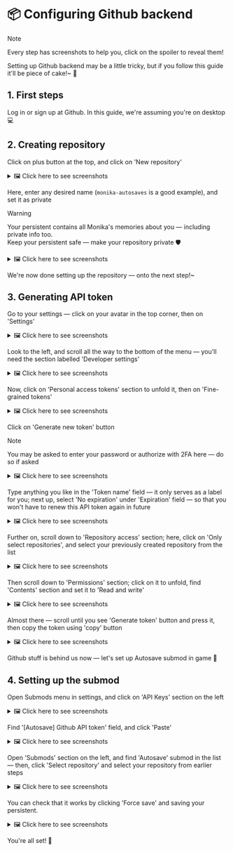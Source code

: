 # 📦 Configuring Github backend

> [!NOTE]
> Every step has screenshots to help you, click on the spoiler to reveal them!

Setting up Github backend may be a little tricky, but if you follow this guide it'll be
piece of cake!~ 🍰

## 1. First steps

Log in or sign up at Github. In this guide, we're assuming you're on desktop 💻

## 2. Creating repository

Click on plus button at the top, and click on 'New repository'

<details>
<summary>🖼️ Click here to see screenshots</summary>

![Screenshot 1](../doc/ghsetup_repo_1.png)
![Screenshot 2](../doc/ghsetup_repo_2.png)

</details>

Here, enter any desired name (`monika-autosaves` is a good example), and set it as private

> [!WARNING]
> Your persistent contains all Monika's memories about you &mdash; including private info too.<br>
> Keep your persistent safe &mdash; make your repository private 🛡️

<details>
<summary>🖼️ Click here to see screenshots</summary>

![Screenshot 1](../doc/ghsetup_repo_3.png)

</details>

We're now done setting up the repository &mdash; onto the next step!~

## 3. Generating API token

Go to your settings &mdash; click on your avatar in the top corner, then on 'Settings'

<details>
<summary>🖼️ Click here to see screenshots</summary>

![Screenshot 1](../doc/ghsetup_token_1.png)
![Screenshot 2](../doc/ghsetup_token_2.png)

</details>

Look to the left, and scroll all the way to the bottom of the menu &mdash; you'll need
the section labelled 'Developer settings'

<details>
<summary>🖼️ Click here to see screenshots</summary>

![Screenshot 1](../doc/ghsetup_token_3.png)

</details>

Now, click on 'Personal access tokens' section to unfold it, then on 'Fine-grained tokens'

<details>
<summary>🖼️ Click here to see screenshots</summary>

![Screenshot 1](../doc/ghsetup_token_4.png)
![Screenshot 2](../doc/ghsetup_token_5.png)

</details>

Click on 'Generate new token' button

> [!NOTE]
> You may be asked to enter your password or authorize with 2FA here &mdash; do so if asked

<details>
<summary>🖼️ Click here to see screenshots</summary>

![Screenshot 1](../doc/ghsetup_token_6.png)

</details>

Type anything you like in the 'Token name' field &mdash; it only serves as a label for you;
next up, select 'No expiration' under 'Expiration' field &mdash; so that you won't have to
renew this API token again in future

<details>
<summary>🖼️ Click here to see screenshots</summary>

![Screenshot 1](../doc/ghsetup_token_7.png)

</details>

Further on, scroll down to 'Repository access' section; here, click on 'Only select repositories', and select your previously created repository from the list

<details>
<summary>🖼️ Click here to see screenshots</summary>

![Screenshot 1](../doc/ghsetup_token_8.png)
![Screenshot 2](../doc/ghsetup_token_9.png)

</details>

Then scroll down to 'Permissions' section; click on it to unfold, find
'Contents' section and set it to 'Read and write'

<details>
<summary>🖼️ Click here to see screenshots</summary>

![Screenshot 1](../doc/ghsetup_token_10.png)
![Screenshot 2](../doc/ghsetup_token_11.png)
![Screenshot 3](../doc/ghsetup_token_12.png)

</details>

Almost there &mdash; scroll until you see 'Generate token' button and press it, then copy the token using 'copy' button

<details>
<summary>🖼️ Click here to see screenshots</summary>

![Screenshot 1](../doc/ghsetup_token_13.png)
![Screenshot 2](../doc/ghsetup_token_14.png)

</details>

Github stuff is behind us now &mdash; let's set up Autosave submod in game 🎉

## 4. Setting up the submod

Open Submods menu in settings, and click on 'API Keys' section on the left

<details>
<summary>🖼️ Click here to see screenshots</summary>

![Screenshot 1](../doc/ghsetup_mas_1.png)

</details>

Find '\[Autosave\] Github API token' field, and click 'Paste'

<details>
<summary>🖼️ Click here to see screenshots</summary>

![Screenshot 1](../doc/ghsetup_mas_2.png)
![Screenshot 1](../doc/ghsetup_mas_3.png)

</details>

Open 'Submods' section on the left, and find 'Autosave' submod in the list &mdash; then, click 'Select repository' and select your repository from earlier steps
<details>
<summary>🖼️ Click here to see screenshots</summary>

![Screenshot 1](../doc/ghsetup_mas_4.png)
![Screenshot 2](../doc/ghsetup_mas_5.png)

</details>

You can check that it works by clicking 'Force save'
and saving your persistent.

<details>
<summary>🖼️ Click here to see screenshots</summary>

![Screenshot 1](../doc/ghsetup_mas_6.png)
![Screenshot 2](../doc/ghsetup_mas_7.png)

</details>

You're all set! 🥳
